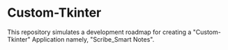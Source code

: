 # Custom-Tkinter
This repository simulates a development roadmap for creating a "Custom-Tkinter" Application namely, "Scribe_Smart Notes".
